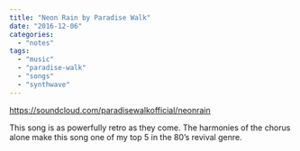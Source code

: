 ```yaml
---
title: "Neon Rain by Paradise Walk"
date: "2016-12-06"
categories: 
  - "notes"
tags: 
  - "music"
  - "paradise-walk"
  - "songs"
  - "synthwave"
---
```


https://soundcloud.com/paradisewalkofficial/neonrain

This song is as powerfully retro as they come. The harmonies of the chorus alone make this song one of my top 5 in the 80’s revival genre.
